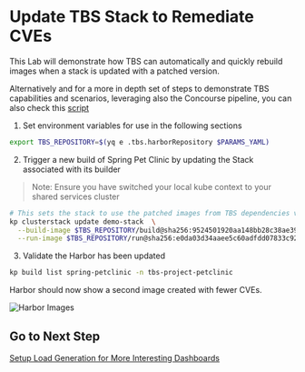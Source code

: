 # Update TBS Stack to Remediate CVEs

This Lab will demonstrate how TBS can automatically and quickly rebuild images when a stack is updated with a patched version.

Alternatively and for a more in depth set of steps to demonstrate TBS capabilities and scenarios, leveraging also the Concourse pipeline, you can also check this [script](/scripts/tbs-in-depth.sh)


1. Set environment variables for use in the following sections

```bash
export TBS_REPOSITORY=$(yq e .tbs.harborRepository $PARAMS_YAML)
```

2. Trigger a new build of Spring Pet Clinic by updating the Stack associated with its builder

>Note: Ensure you have switched your local kube context to your shared services cluster

```bash
# This sets the stack to use the patched images from TBS dependencies v100.0.67.  You can check by looking at full stack in the descriptor-100.0.67.yaml that you downloaded in step 2.
kp clusterstack update demo-stack  \
  --build-image $TBS_REPOSITORY/build@sha256:9524501920aa148bb28c38ae39a247c1d9434dda1a75a3474586410c5fccd3d6 \
  --run-image $TBS_REPOSITORY/run@sha256:e0da03d34aaee5c60adfdd07833c926efcfb5d1b817be26ecb9c33db4c2277cf
```

3. Validate the Harbor has been updated

```bash
kp build list spring-petclinic -n tbs-project-petclinic
```

Harbor should now show a second image created with fewer CVEs.

![Harbor Images](petclinic-rebase.png)

## Go to Next Step

[Setup Load Generation for More Interesting Dashboards](11-load-generation.md)
